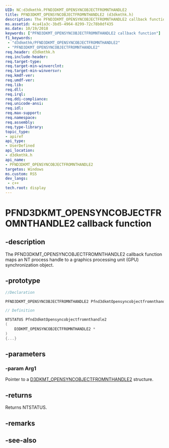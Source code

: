 ```yaml
---
UID: NC:d3dkmthk.PFND3DKMT_OPENSYNCOBJECTFROMNTHANDLE2
title: PFND3DKMT_OPENSYNCOBJECTFROMNTHANDLE2 (d3dkmthk.h)
description: The PFND3DKMT_OPENSYNCOBJECTFROMNTHANDLE2 callback function maps an NT process handle to a graphics processing unit (GPU) synchronization object.
ms.assetid: 4ca41a3c-3bd5-4964-8299-72c78b0df435
ms.date: 10/19/2018
keywords: ["PFND3DKMT_OPENSYNCOBJECTFROMNTHANDLE2 callback function"]
f1_keywords:
 - "d3dkmthk/PFND3DKMT_OPENSYNCOBJECTFROMNTHANDLE2"
 - "PFND3DKMT_OPENSYNCOBJECTFROMNTHANDLE2"
req.header: d3dkmthk.h
req.include-header:
req.target-type:
req.target-min-winverclnt:
req.target-min-winversvr:
req.kmdf-ver:
req.umdf-ver:
req.lib:
req.dll:
req.irql: 
req.ddi-compliance:
req.unicode-ansi:
req.idl:
req.max-support:
req.namespace:
req.assembly:
req.type-library: 
topic_type: 
- apiref
api_type: 
- UserDefined
api_location: 
- d3dkmthk.h
api_name: 
- PFND3DKMT_OPENSYNCOBJECTFROMNTHANDLE2
targetos: Windows
ms.custom: RS5
dev_langs:
 - c++
tech.root: display
---
```


# PFND3DKMT_OPENSYNCOBJECTFROMNTHANDLE2 callback function

## -description

The PFND3DKMT_OPENSYNCOBJECTFROMNTHANDLE2 callback function maps an NT process handle to a graphics processing unit (GPU) synchronization object.

## -prototype

```cpp
//Declaration

PFND3DKMT_OPENSYNCOBJECTFROMNTHANDLE2 Pfnd3dkmtOpensyncobjectfromnthandle2; 

// Definition

NTSTATUS Pfnd3dkmtOpensyncobjectfromnthandle2 
(
	D3DKMT_OPENSYNCOBJECTFROMNTHANDLE2 *
)
{...}

```

## -parameters

### -param Arg1

Pointer to a [D3DKMT_OPENSYNCOBJECTFROMNTHANDLE2](ns-d3dkmthk-_d3dkmt_opensyncobjectfromnthandle2.md) structure.

## -returns

Returns NTSTATUS.


## -remarks




## -see-also
